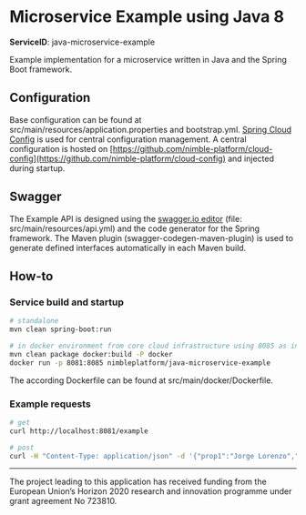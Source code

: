 # Microservice Example using Java 8
**ServiceID**: java-microservice-example

Example implementation for a microservice written in Java and the Spring Boot framework.
  
## Configuration

Base configuration can be found at src/main/resources/application.properties and bootstrap.yml.
[Spring Cloud Config](https://cloud.spring.io/spring-cloud-config/) is used for central configuration management. A central configuration is hosted on [https://github.com/nimble-platform/cloud-config](https://github.com/nimble-platform/cloud-config)
and injected during startup.

## Swagger

The Example API is designed using the [swagger.io editor](http://editor.swagger.io) (file: src/main/resources/api.yml) and the code generator for the Spring framework. 
The Maven plugin (swagger-codegen-maven-plugin) is used to generate defined interfaces automatically in each Maven build.

## How-to

### Service build and startup

 ```bash
 # standalone
 mvn clean spring-boot:run
 
 # in docker environment from core cloud infrastructure using 8085 as internal port
 mvn clean package docker:build -P docker
 docker run -p 8081:8085 nimbleplatform/java-microservice-example
 ```
 The according Dockerfile can be found at src/main/docker/Dockerfile.
 
### Example requests
 ```bash
 # get
 curl http://localhost:8081/example
 
 # post
 curl -H "Content-Type: application/json" -d '{"prop1":"Jorge Lorenzo","prop2":99}' http://localhost:8081/example
 ```
 ---
The project leading to this application has received funding from the European Union’s Horizon 2020 research and innovation programme under grant agreement No 723810.
